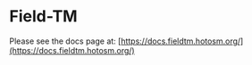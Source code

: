 # Field-TM

Please see the docs page at:
[https://docs.fieldtm.hotosm.org/](https://docs.fieldtm.hotosm.org/)

